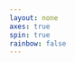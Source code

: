 ```yaml
---
layout: none
axes: true
spin: true
rainbow: false
---
```

<script src='{{ site.url }}/assets/js/three/build/three.js'></script>
<script src='{{ site.url }}/assets/js/three/modules/QuickHull.js'></script>
<script src='{{ site.url }}/assets/js/three/modules/geometries/ConvexGeometry.js'></script>
<script src='{{ site.url }}/assets/js/three/modules/controls/OrbitControls.js'></script>
<script src='polytopes/polytope.js'></script>
<style>
.polytope {
width: 100%;
height: 100%;
}
</style>
<div id='polytope' class='polytope'></div>
<script>
  var simplex = [
    new THREE.Vector3(1,1,-3),
    new THREE.Vector3(1,-3,1),
    new THREE.Vector3(-3,1,1),
    new THREE.Vector3(1,1,1)
  ];
  polytope( document.getElementById( 'polytope' ), simplex, 10, {{ page.axes }}, {{ page.spin }}, {{ page.rainbow }} );
</script>
